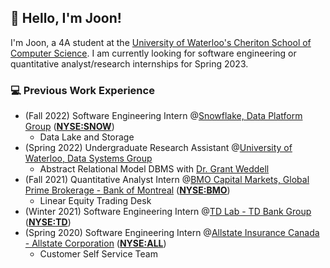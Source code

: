## 👋 Hello, I'm Joon!

I'm Joon, a 4A student at the [University of Waterloo's Cheriton School of Computer Science](https://cs.uwaterloo.ca/). I am currently looking for software engineering or quantitative analyst/research internships for Spring 2023.

### 💻 Previous Work Experience
- (Fall 2022) Software Engineering Intern @[Snowflake, Data Platform Group](https://www.snowflake.com/) ([**NYSE:SNOW**](https://www.bloomberg.com/quote/SNOW:US))
  - Data Lake and Storage
- (Spring 2022) Undergraduate Research Assistant @[University of Waterloo, Data Systems Group](https://uwaterloo.ca/data-systems-group/)
  - Abstract Relational Model DBMS with [Dr. Grant Weddell](https://dblp.org/pid/81/5447.html)
- (Fall 2021) Quantitative Analyst Intern @[BMO Capital Markets, Global Prime Brokerage - Bank of Montreal](https://capitalmarkets.bmo.com/en/our-bankers/global-prime-brokerage/) ([**NYSE:BMO**](https://www.bloomberg.com/quote/BMO:US))
  - Linear Equity Trading Desk
- (Winter 2021) Software Engineering Intern @[TD Lab - TD Bank Group](http://tdlab.io/) ([**NYSE:TD**](https://www.bloomberg.com/quote/TD:US))
- (Spring 2020) Software Engineering Intern @[Allstate Insurance Canada - Allstate Corporation](https://www.allstate.ca/) ([**NYSE:ALL**](https://www.bloomberg.com/quote/ALL:US))
  - Customer Self Service Team

<!--
**Joon7891/Joon7891** is a ✨ _special_ ✨ repository because its `README.md` (this file) appears on your GitHub profile.

Here are some ideas to get you started:

- 🔭 I’m currently working on ...
- 🌱 I’m currently learning ...
- 👯 I’m looking to collaborate on ...
- 🤔 I’m looking for help with ...
- 💬 Ask me about ...
- 📫 How to reach me: ...
- 😄 Pronouns: ...
- ⚡ Fun fact: ...
-->
